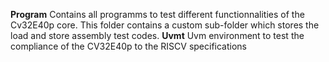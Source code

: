 **Program**
Contains all programms to test different functionnalities of the Cv32E40p core. This folder contains
a custom sub-folder which stores the load and store assembly test codes.
**Uvmt**
Uvm environment to test the compliance of the CV32E40p to the RISCV specifications
